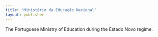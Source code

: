 ```yaml
---
title: 'Ministério da Educação Nacional'
layout: publisher
---
```

The Portuguese Ministry of Education during the Estado Novo regime.
